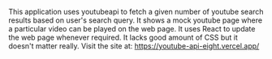This application uses youtubeapi to fetch a given number of youtube search results based on user's search query.
It shows a mock youtube page where a particular video can be played on the web page. It uses React to update the web page whenever required.
It lacks good amount of CSS but it doesn't matter really. Visit the site at: https://youtube-api-eight.vercel.app/

